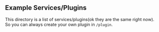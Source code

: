 ## Example Services/Plugins
This directory is a list of services/plugins(ok they are the same right now). So you can always create your own plugin in ```/plugin```.
